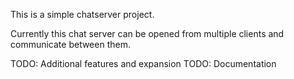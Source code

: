 This is a simple chatserver project.

Currently this chat server can be opened from multiple clients and communicate between them.






TODO: Additional features and expansion
TODO: Documentation


